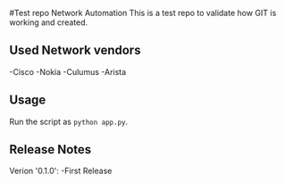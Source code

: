 #Test repo Network Automation 
This is a test repo to validate how GIT is working and created.

## Used Network vendors
-Cisco
-Nokia
-Culumus
-Arista

## Usage
Run the script as `python app.py`.

## Release Notes
Verion '0.1.0':
-First Release
